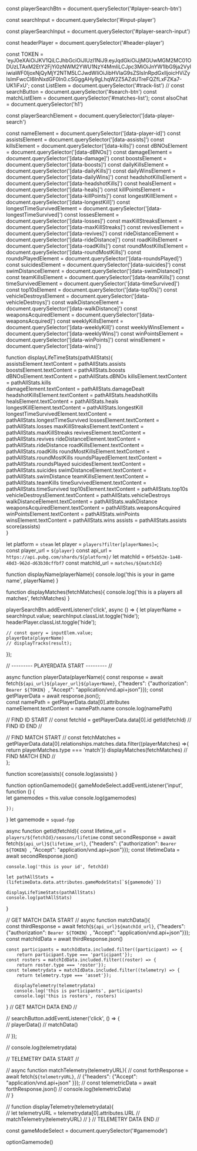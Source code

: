 const playerSearchBtn = document.querySelector('#player-search-btn')

const searchInput = document.querySelector('#input-player')



const playerSearchInput = document.querySelector('#player-search-input')

const headerPlayer = document.querySelector('#header-player')


const TOKEN = 'eyJ0eXAiOiJKV1QiLCJhbGciOiJIUzI1NiJ9.eyJqdGkiOiJjMGUwMGM2MC01ODUzLTAxM2EtY2FjYi0zNWM2YWU1NzY4MmIiLCJpc3MiOiJnYW1lbG9ja2VyIiwiaWF0IjoxNjQyMjY2NTM5LCJwdWIiOiJibHVlaG9sZSIsInRpdGxlIjoicHViZyIsImFwcCI6InNxdGF0In0.cSGggAHy9gLhqW2Z5AZdUTreFQZfLxFZKa7-UK1iFxU';
const ListElem = document.querySelector('#track-list')
// const searchButton = document.querySelector('#search-btn')
const matchListElem = document.querySelector('#matches-list');
const alsoChat = document.querySelector('h1')

const playerSearchElement = document.querySelector('[data-player-search')


const nameElement = document.querySelector('[data-player-id]')
const assistsElement = document.querySelector('[data-assists]')
const killsElement = document.querySelector('[data-kills]')
const dBNOsElement = document.querySelector('[data-dBNOs]')
const damageElement = document.querySelector('[data-damage]')
const boostsElement = document.querySelector('[data-boosts]')
const dailyKillsElement = document.querySelector('[data-dailyKills]')
const dailyWinsElement = document.querySelector('[data-dailyWins]') 
const headshotKillsElement = document.querySelector('[data-headshotKills]') 
const healsElement = document.querySelector('[data-heals]') 
const killPointsElement = document.querySelector('[data-killPoints]') 
const longestKillElement = document.querySelector('[data-longestKill]') 
const longestTimeSurvivedElement = document.querySelector('[data-longestTimeSurvived]') 
const lossesElement = document.querySelector('[data-losses]') 
const maxKillStreaksElement = document.querySelector('[data-maxKillStreaks]') 
const revivesElement = document.querySelector('[data-revives]') 
const rideDistanceElement = document.querySelector('[data-rideDistance]') 
const roadKillsElement = document.querySelector('[data-roadKills]') 
const roundMostKillsElement = document.querySelector('[data-roundMostKills]') 
const roundsPlayedElement = document.querySelector('[data-roundsPlayed]') 
const suicidesElement = document.querySelector('[data-suicides]') 
const swimDistanceElement = document.querySelector('[data-swimDistance]') 
const teamKillsElement = document.querySelector('[data-teamKills]') 
const timeSurvivedElement = document.querySelector('[data-timeSurvived]') 
const top10sElement = document.querySelector('[data-top10s]') 
const vehicleDestroysElement = document.querySelector('[data-vehicleDestroys]') 
const walkDistanceElement = document.querySelector('[data-walkDistance]') 
const weaponsAcquiredElement = document.querySelector('[data-weaponsAcquired]') 
const weeklyKillsElement = document.querySelector('[data-weeklyKill]') 
const weeklyWinsElement = document.querySelector('[data-weeklyWins]') 
const winPointsElement = document.querySelector('[data-winPoints]') 
const winsElement = document.querySelector('[data-wins]') 




function displayLifeTimeStats(pathAllStats){    
    assistsElement.textContent = pathAllStats.assists
    boostsElement.textContent = pathAllStats.boosts
    dBNOsElement.textContent = pathAllStats.dBNOs
    killsElement.textContent = pathAllStats.kills    
    damageElement.textContent = pathAllStats.damageDealt   
    headshotKillsElement.textContent = pathAllStats.headshotKills
    healsElement.textContent = pathAllStats.heals
    longestKillElement.textContent = pathAllStats.longestKill
    longestTimeSurvivedElement.textContent = pathAllStats.longestTimeSurvived
    lossesElement.textContent = pathAllStats.losses
    maxKillStreaksElement.textContent = pathAllStats.maxKillStreaks
    revivesElement.textContent = pathAllStats.revives
    rideDistanceElement.textContent = pathAllStats.rideDistance
    roadKillsElement.textContent = pathAllStats.roadKills
    roundMostKillsElement.textContent = pathAllStats.roundMostKills
    roundsPlayedElement.textContent = pathAllStats.roundsPlayed
    suicidesElement.textContent = pathAllStats.suicides
    swimDistanceElement.textContent = pathAllStats.swimDistance
    teamKillsElement.textContent = pathAllStats.teamKills
    timeSurvivedElement.textContent = pathAllStats.timeSurvived
    top10sElement.textContent = pathAllStats.top10s
    vehicleDestroysElement.textContent = pathAllStats.vehicleDestroys
    walkDistanceElement.textContent = pathAllStats.walkDistance
    weaponsAcquiredElement.textContent = pathAllStats.weaponsAcquired    
    winPointsElement.textContent = pathAllStats.winPoints
    winsElement.textContent = pathAllStats.wins
    assists = pathAllStats.assists
    score(assists)     
}


let platform = `steam`
let player = `players?filter[playerNames]=`;  
const player_url = `${player}`
const api_url = `https://api.pubg.com/shards/${platform}/`
let matchId = `0f5eb52e-1a48-40d3-962d-d63b30cffbf7`
const matchId_url = `matches/${matchId}`



function displayName(playerName){ 
    console.log('this is your in game name', playerName)
}

function displayMatches(fetchMatches){
    console.log('this is a players all matches', fetchMatches)
}



playerSearchBtn.addEventListener('click', async () => {
    let playerName = searchInput.value;
    searchInput.classList.toggle('hide');
    headerPlayer.classList.toggle('hide');
    
    // const query = inputElem.value;    
    playerData(playerName)
    // displayTracks(result);
});



// --------- PLAYERDATA START --------- //

async function playerData(playerName){
    const response = await fetch(`${api_url}${player_url}${playerName}`, 
    {"headers": {"authorization": `Bearer ${TOKEN} `, "Accept": "application/vnd.api+json"}});
    const getPlayerData = await response.json();      
    const namePath = getPlayerData.data[0].attributes
    nameElement.textContent = namePath.name
    console.log(namePath)

// FIND ID START //
    const fetchId = getPlayerData.data[0].id
    getId(fetchId)
// FIND ID END //


// FIND MATCH START //
const fetchMatches = getPlayerData.data[0].relationships.matches.data.filter((playerMatches) =>{
    return playerMatches.type === 'match'})
displayMatches(fetchMatches)
// FIND MATCH END //        
};



function score(assists){
    console.log(assists)
}


function optionGamemode(){
    gameModeSelect.addEventListener('input', function () {      
      let gamemodes = this.value
        console.log(gamemodes)
        
        

    });
   

}
let gamemode = `squad-fpp`

async function getId(fetchId){
    const lifetime_url = `players/${fetchId}/seasons/lifetime`
    const secondResponse = await fetch(`${api_url}${lifetime_url}`, 
    {"headers": {"authorization": `Bearer ${TOKEN} `, "Accept": "application/vnd.api+json"}});
    const lifetimeData = await secondResponse.json()    
    
    console.log('this is your id', fetchId)

    let pathAllStats = (lifetimeData.data.attributes.gameModeStats[`${gamemode}`])

    displayLifeTimeStats(pathAllStats) 
    console.log(pathAllStats)
}


// GET MATCH DATA START //
async function matchData(){     
    const thirdResponse = await fetch(`${api_url}${matchId_url}`,
    {"headers": {"authorization": `Bearer ${TOKEN} `, "Accept": "application/vnd.api+json"}});
    const matchIdData = await thirdResponse.json()

    const participants = matchIdData.included.filter((participant) => {
        return participant.type === 'participant'});
    const rosters = matchIdData.included.filter((roster) => {
        return roster.type === 'roster'});
    const telemetrydata = matchIdData.included.filter((telemetry) => {
        return telemetry.type === 'asset'});

       displayTelemetry(telemetrydata)
       console.log('this is participants', participants)
       console.log('this is rosters', rosters) 
       
}
// GET MATCH DATA END //


// searchButton.addEventListener('click', () => {    
//     playerData()
//     matchData()   
    
// });

// console.log(telemetrydata)


   // TELEMETRY DATA START //



// async function matchTelemetry(telemetryURL){
//     const forthResponse = await fetch(`${telemetryURL}`,
//     {"headers": {"Accept": "application/vnd.api+json" }});
//     const telemetricData = await forthResponse.json()
//     console.log(telemetricData)   
// }

// function displayTelemetry(telemetrydata){   
//     let telemetryURL = telemetrydata[0].attributes.URL
//     matchTelemetry(telemetryURL)
// }
// TELEMETRY DATA END //

const gameModeSelect = document.querySelector('#gamemode')





optionGamemode()